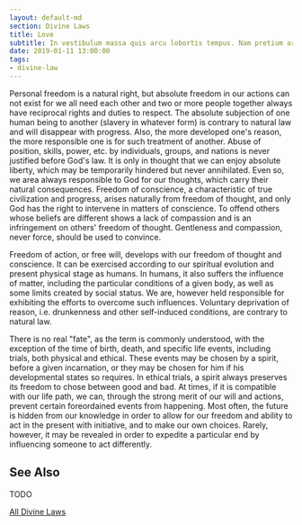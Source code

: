 ```yaml
---
layout: default-md
section: Divine Laws
title: Love
subtitle: In vestibulum massa quis arcu lobortis tempus. Nam pretium arcu in odio vulputate luctus.
date: 2019-01-11 13:00:00
tags: 
- divine-law
---
```


Personal freedom is a natural right, but absolute freedom in our actions can not exist for we all need each other and two or more people together always have reciprocal rights and duties to respect. The absolute subjection of one human being to another (slavery in whatever form) is contrary to natural law and will disappear with progress.  Also, the more developed one's reason, the more responsible one is for such treatment of another.  Abuse of position, skills, power, etc. by individuals, groups, and nations is never justified before God's law.  It is only in thought that we can enjoy absolute liberty, which may be temporarily hindered but never annihilated.  Even so, we area always responsible to God for our thoughts, which carry their natural consequences. Freedom of conscience, a characteristic of true civilization and progress, arises naturally from freedom of thought, and only God has the right to intervene in matters of conscience. To offend others whose beliefs are different shows a lack of compassion and is an infringement on others' freedom of thought.  Gentleness and compassion, never force, should be used to convince.

Freedom of action, or free will, develops with our freedom of thought and conscience.  It can be exercised according to our spiritual evolution and present physical stage as humans. In humans, it also suffers the influence of matter, including the particular conditions of a given body, as well as some limits created by social status.  We are, however held responsible for exhibiting the efforts to overcome such influences. Voluntary deprivation of reason, i.e. drunkenness and other self-induced conditions, are contrary to natural law.

There is no real "fate", as the term is commonly understood, with the exception of the time of birth, death, and specific life events, including trials, both physical and ethical.  These events may be chosen by a spirit, before a given incarnation, or they may be chosen for him if his developmental states so requires.  In ethical trials, a spirit always preserves its freedom to chose between good and bad. At times, if it is compatible with our life path, we can, through the strong merit of our will and actions, prevent certain foreordained events from happening.  Most often, the future is hidden from our knowledge in order to allow for our freedom and ability to act in the present with initiative, and to make our own choices.  Rarely, however, it may be revealed in order to expedite a particular end by influencing someone to act differently.

## See Also
TODO


<a href="/divine-laws" class="button special">All Divine Laws</a>
